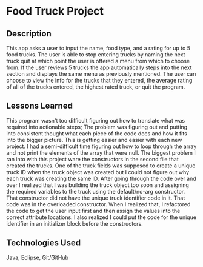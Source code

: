 # Food Truck Project

## Description
This app asks a user to input the name, food type, and a rating for up to 5 food trucks. The user is able to stop entering trucks by naming the next truck quit at which point the user is offered a menu from which to choose from. If the user reviews 5 trucks the app automatically steps into the next section and displays the same menu as previously mentioned. The user can choose to view the info for the trucks that they entered, the average rating of all of the trucks entered, the highest rated truck, or quit the program.

## Lessons Learned
This program wasn't too difficult figuring out how to translate what was required into actionable steps; The problem was figuring out and putting into consistent thought what each piece of the code does and how it fits into the bigger picture. This is getting easier and easier with each new project. I had a semi-difficult time figuring out how to loop through the array and not print the elements of the array that were null. The biggest problem I ran into with this project ware the constructors in the second file that created the trucks. One of the truck fields was supposed to create a unique truck ID when the truck object was created but I could not figure out why each truck was creating the same ID. After going through the code over and over I realized that I was building the truck object too soon and assigning the required variables to the truck using the default/no-arg constructor. That constructor did not have the unique truck identifier code in it. That code was in the overloaded constructor. When I realized that, I refactored the code to get the user input first and then assign the values into the correct attribute locations. I also realized I could put the code for the unique identifier in an initializer block before the constructors.


## Technologies Used
Java, Eclipse, Git/GitHub

